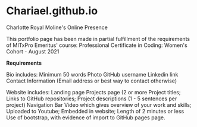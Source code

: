 # Chariael.github.io
Charlotte Royal Moline's Online Presence


This portfolio page has been made in partial fulfillment of the requirements of MITxPro Emeritus' course: Professional Certificate in Coding: Women's Cohort - August 2021


<b>Requirements</b>
<p>Bio includes: 
Minimum 50 words 
Photo 
GitHub username 
Linkedin link 
Contact Information (Email address or best way to contact otherwise) 

Website includes: 
Landing page 
Projects page (2 or more Project titles; Links to GitHub repositories; Project descriptions (1 - 5 sentences per project)
Navigation Bar
Video which gives overview of your work and skills; Uploaded to Youtube; Embedded in website; Length of 2 minutes or less
Use of bootstrap, with evidence of import to GitHub pages page.</p>

